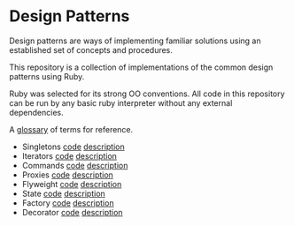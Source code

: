 # Design Patterns

Design patterns are ways of implementing familiar solutions using an established set of concepts and procedures.

This repository is a collection of implementations of the common design patterns using Ruby.

Ruby was selected for its strong OO conventions. All code in this repository can be run by any basic ruby interpreter without any external dependencies.

A [glossary](/glossary.md) of terms for reference.

- Singletons [code](/src/singletons.rb) [description](/src/singletons.md)
- Iterators [code](/src/iterators.rb) [description](/src/iterators.md)
- Commands [code](/src/commands.rb) [description](/src/commands.md)
- Proxies  [code](/src/proxies.rb) [description](/src/proxies.md)
- Flyweight [code](/src/flyweight.rb) [description](/src/flyweight.md)
- State [code](/src/state.rb) [description](/src/state.md)
- Factory [code](/src/factory.rb) [description](/src/factory.md)
- Decorator [code](/src/decorator.rb) [description](/src/decorator.md)

